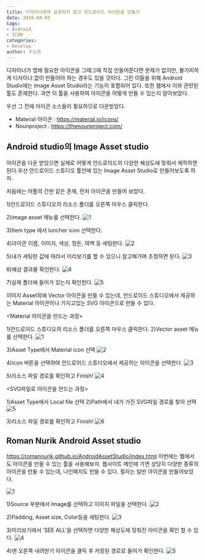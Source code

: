 ```yaml
---
title: 디자이너에게 요청하지 않고 안드로이드 아이콘을 만들기
date: 2018-04-05
tags: 
- Android
- ICON
categories:
- Develop
author: 구소희
---
```


디자이너가 앱에 필요한 아이콘을 그때그때 직접 만들어준다면 문제가 없지만, 불가피하게 디자이너 없이 만들어야 하는 경우도 있을 것이다.
그런 이들을 위해 Android Studio에는 Image Asset Studio라는 기능이 포함되어 있다. 또한 웹에서 이와 관련된 툴도 존재한다.
과연 이 툴을 사용하여 아이콘을 어떻게 만들 수 있는지 알아보았다.

우선 그 전에 아이콘 소스들이 필요하므로 다운받았다.

* Material 아이콘 : https://material.io/icons/
* Nounproject : https://thenounproject.com/

## Android studio의 Image Asset studio

아이콘을 다운 받았으면 실제로 어떻게 안드로이드의 다양한 해상도에 맞춰서 제작하면 된다.우선 안드로이드 스튜디오 툴안에 있는 Image Asset Studio로 만들어보도록 하자.

처음에는 어플의 간판 같은 존재, 런처 아이콘을 만들어 보았다.

1)안드로이드 스튜디오의 리소스 폴더를 오른쪽 마우스 클릭한다.

2)image asset 메뉴를 선택한다.
![1](https://github.com/sohee9/test_Doc/blob/master/Image%20Asset%20studio_%E1%84%85%E1%85%A5%E1%86%AB%E1%84%8E%E1%85%A5%E1%84%8B%E1%85%A1%E1%84%8B%E1%85%B5%E1%84%8F%E1%85%A9%E1%86%AB1.png?raw=true)

3)Item type 에서 luncher icon 선택한다.

4)아이콘 이름, 이미지, 색상, 정돈, 여백 등 세팅한다.
![2](https://github.com/sohee9/test_Doc/blob/master/Image%20Asset%20studio_%E1%84%85%E1%85%A5%E1%86%AB%E1%84%8E%E1%85%A5%E1%84%8B%E1%85%A1%E1%84%8B%E1%85%B5%E1%84%8F%E1%85%A9%E1%86%AB2.png?raw=true)

5)내가 세팅한 값에 따라서 미리보기를 할 수 있으니 참고해가며 조정하면 된다.
![3](https://github.com/sohee9/test_Doc/blob/master/Image%20Asset%20studio_%E1%84%85%E1%85%A5%E1%86%AB%E1%84%8E%E1%85%A5%E1%84%8B%E1%85%A1%E1%84%8B%E1%85%B5%E1%84%8F%E1%85%A9%E1%86%AB3.png?raw=true)

6)예상 결과물 확인한다.
![4](https://github.com/sohee9/test_Doc/blob/master/Image%20Asset%20studio_%E1%84%85%E1%85%A5%E1%86%AB%E1%84%8E%E1%85%A5%E1%84%8B%E1%85%A1%E1%84%8B%E1%85%B5%E1%84%8F%E1%85%A9%E1%86%AB4.png?raw=true)

7)실제 폴더에 들어가 있는지 확인한다.
![5](https://github.com/sohee9/test_Doc/blob/master/Image%20Asset%20studio_%E1%84%85%E1%85%A5%E1%86%AB%E1%84%8E%E1%85%A5%E1%84%8B%E1%85%A1%E1%84%8B%E1%85%B5%E1%84%8F%E1%85%A9%E1%86%AB5.png?raw=true)

이미지 Asset외에 Vector 아이콘을 만들 수 있는데, 안드로이드 스튜디오에서 제공하는 Material 아이콘이나 가지고있는 SVG 아이콘으로 만들 수 있다.

<Material 아이콘을 만드는 과정>

1)안드로이드 스튜디오의 리소스 폴더를 오른쪽 마우스 클릭한다.
2)Vector asset 메뉴를 선택한다.
![1](https://github.com/sohee9/test_Doc/blob/master/Image%20Asset%20studio_%E1%84%87%E1%85%A6%E1%86%A8%E1%84%90%E1%85%A5%E1%84%8B%E1%85%A1%E1%84%8B%E1%85%B5%E1%84%8F%E1%85%A9%E1%86%AB1.png?raw=true)

3)Asset Type에서 Material icon 선택
![2](https://github.com/sohee9/test_Doc/blob/master/Image%20Asset%20studio_%E1%84%87%E1%85%A6%E1%86%A8%E1%84%90%E1%85%A5%E1%84%8B%E1%85%A1%E1%84%8B%E1%85%B5%E1%84%8F%E1%85%A9%E1%86%AB3.png?raw=true)

4)icon 버튼을 선택하여 안드로이드 스튜디오에서 제공하는 아이콘을 선택한다.
![3](https://github.com/sohee9/test_Doc/blob/master/Image%20Asset%20studio_%E1%84%87%E1%85%A6%E1%86%A8%E1%84%90%E1%85%A5%E1%84%8B%E1%85%A1%E1%84%8B%E1%85%B5%E1%84%8F%E1%85%A9%E1%86%AB2.png?raw=true)

5)리소스 파일 경로를 확인하고 Finish!
![4](https://github.com/sohee9/test_Doc/blob/master/Image%20Asset%20studio_%E1%84%87%E1%85%A6%E1%86%A8%E1%84%90%E1%85%A5%E1%84%8B%E1%85%A1%E1%84%8B%E1%85%B5%E1%84%8F%E1%85%A9%E1%86%AB4.png?raw=true)


<SVG파일로 아이콘을 만드는 과정>

1)Asset Type에서 Local file 선택
2)Path에서 내가 가진 SVG파일 경로를 찾아 선택
![5](https://github.com/sohee9/test_Doc/blob/master/Image%20Asset%20studio_%E1%84%87%E1%85%A6%E1%86%A8%E1%84%90%E1%85%A5%E1%84%8B%E1%85%A1%E1%84%8B%E1%85%B5%E1%84%8F%E1%85%A9%E1%86%AB5.png?raw=true)

3)리소스 파일 경로를 확인하고 Finish!
![6](https://github.com/sohee9/test_Doc/blob/master/Image%20Asset%20studio_%E1%84%87%E1%85%A6%E1%86%A8%E1%84%90%E1%85%A5%E1%84%8B%E1%85%A1%E1%84%8B%E1%85%B5%E1%84%8F%E1%85%A9%E1%86%AB6.png?raw=true)

## Roman Nurik Android Asset studio

https://romannurik.github.io/AndroidAssetStudio/index.html
이번에는 웹에서도 아이콘을 만들 수 있는 툴을 사용해보자.
웹사이트 메인에 가면 상당히 다양한 종류의 아이콘을 만들 수 있는데, 나인패치도 만들 수 있다.
필자는 일반 아이콘을 만들어보았다.

![1](https://github.com/sohee9/test_Doc/blob/master/Android%20Asset%20studio_%E1%84%8B%E1%85%A1%E1%84%8B%E1%85%B5%E1%84%8F%E1%85%A9%E1%86%AB1.png?raw=true)

1)Source 부분에서 Image를 선택하고 이미지 파일을 선택한다.
![2](https://github.com/sohee9/test_Doc/blob/master/Android%20Asset%20studio_%E1%84%8B%E1%85%A1%E1%84%8B%E1%85%B5%E1%84%8F%E1%85%A9%E1%86%AB2.png?raw=true)

2)Padding, Asset size, Color등을 세팅한다.
![3](https://raw.githubusercontent.com/sohee9/test_Doc/bf452f8e628cf0f85ffaa1336505733167866d7a/Android%20Asset%20studio_%E1%84%8B%E1%85%A1%E1%84%8B%E1%85%B5%E1%84%8F%E1%85%A9%E1%86%AB3.png)

3)미리보기에서 'SEE ALL'을 선택하면 다양한 해상도에 맞춰진 아이콘을 확인 할 수 있다.
![4](https://raw.githubusercontent.com/sohee9/test_Doc/bf452f8e628cf0f85ffaa1336505733167866d7a/Android%20Asset%20studio_%E1%84%8B%E1%85%A1%E1%84%8B%E1%85%B5%E1%84%8F%E1%85%A9%E1%86%AB4.png)

4)맨 오른쪽 내려받기 아이콘을 클릭 후 저장된 경로로 들어가 확인한다.
![5](https://github.com/sohee9/test_Doc/blob/master/Android%20Asset%20studio_%E1%84%8B%E1%85%A1%E1%84%8B%E1%85%B5%E1%84%8F%E1%85%A9%E1%86%AB5.png?raw=true)
